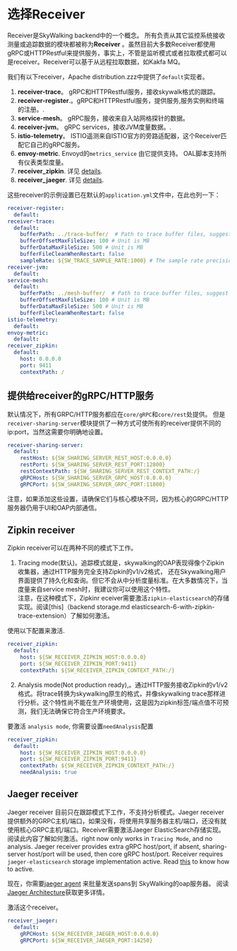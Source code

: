 # 选择Receiver
Receiver是SkyWalking backend中的一个概念。 所有负责从其它监控系统接收测量或追踪数据的模块都被称为**Receiver** 。虽然目前大多数Receiver都使用gRPC或HTTPRestful来提供服务，事实上，不管是监听模式或者拉取模式都可以是receiver。Receiver可以基于从远程拉取数据，如Kakfa MQ。

我们有以下receiver，Apache distribution.zzz中提供了`default`实现者。
1. **receiver-trace**。 gRPC和HTTPRestful服务，接收skywalk格式的跟踪。
1. **receiver-register**.。gRPC和HTTPRestful服务，提供服务,服务实例和终端的注册。.
1. **service-mesh**。 gRPC服务，接收来自入站网格探针的数据。
1. **receiver-jvm**。 gRPC services，接收JVM度量数据。.
1. **istio-telemetry**。 ISTIO遥测来自ISTIO官方的旁路适配器，这个Receiver匹配它自己的gRPC服务。
1. **envoy-metric**. Envoyd的`metrics_service` 由它提供支持。 OAL脚本支持所有仪表类型度量。
1. **receiver_zipkin**. 详见 [details](#zipkin-receiver).
1. **receiver_jaeger**. 详见 [details](#jaeger-receiver).

这些receiver的示例设置已在默认的`application.yml`文件中，在此也列一下：
```yaml
receiver-register:
  default:
receiver-trace:
  default:
    bufferPath: ../trace-buffer/  # Path to trace buffer files, suggest to use absolute path
    bufferOffsetMaxFileSize: 100 # Unit is MB
    bufferDataMaxFileSize: 500 # Unit is MB
    bufferFileCleanWhenRestart: false
    sampleRate: ${SW_TRACE_SAMPLE_RATE:1000} # The sample rate precision is 1/10000. 10000 means 100% sample in default.
receiver-jvm:
  default:
service-mesh:
  default:
    bufferPath: ../mesh-buffer/  # Path to trace buffer files, suggest to use absolute path
    bufferOffsetMaxFileSize: 100 # Unit is MB
    bufferDataMaxFileSize: 500 # Unit is MB
    bufferFileCleanWhenRestart: false
istio-telemetry:
  default:
envoy-metric:
  default:
receiver_zipkin:
  default:
    host: 0.0.0.0
    port: 9411
    contextPath: /
```

## 提供给receiver的gRPC/HTTP服务
默认情况下，所有GRPC/HTTP服务都应在`core/gRPC`和`core/rest`处提供。
但是`receiver-sharing-server`模块提供了一种方式可使所有的receiver提供不同的ip:port，当然这需要你明确地设置。
```yaml
receiver-sharing-server:
  default:
    restHost: ${SW_SHARING_SERVER_REST_HOST:0.0.0.0}
    restPort: ${SW_SHARING_SERVER_REST_PORT:12800}
    restContextPath: ${SW_SHARING_SERVER_REST_CONTEXT_PATH:/}
    gRPCHost: ${SW_SHARING_SERVER_GRPC_HOST:0.0.0.0}
    gRPCPort: ${SW_SHARING_SERVER_GRPC_PORT:11800}
```

注意，如果添加这些设置，请确保它们与核心模块不同，因为核心的GRPC/HTTP服务器仍用于UI和OAP内部通信。

## Zipkin receiver
Zipkin receiver可以在两种不同的模式下工作。
1. Tracing mode(默认)。追踪模式就是，skywalking的OAP表现得像个Zipkin收集器，通过HTTP服务完全支持Zipkin的v1/v2格式， 还在Skywalking用户界面提供了持久化和查询。但它不会从中分析度量标准。在大多数情况下，当度量来自service mesh时，我建议你可以使用这个特性。                    
注意，在这种模式下，Zipkinr eceiver需要激活`zipkin-elasticsearch`的存储实现。阅读[this]（backend storage.md elasticsearch-6-with-zipkin-trace-extension）了解如何激活。

使用以下配置来激活.
```yaml
receiver_zipkin:
  default:
    host: ${SW_RECEIVER_ZIPKIN_HOST:0.0.0.0}
    port: ${SW_RECEIVER_ZIPKIN_PORT:9411}
    contextPath: ${SW_RECEIVER_ZIPKIN_CONTEXT_PATH:/}
```

2. Analysis mode(Not production ready),。通过HTTP服务接收Zipkin的v1/v2格式。将trace转换为skywalking原生的格式，并像skywalking trace那样进行分析。这个特性尚不能在生产环境使用，这是因为zipkin标签/端点值不可预测，我们无法确保它符合生产环境要求。

要激活 `analysis mode`, 你需要设置`needAnalysis`配置
```yaml
receiver_zipkin:
  default:
    host: ${SW_RECEIVER_ZIPKIN_HOST:0.0.0.0}
    port: ${SW_RECEIVER_ZIPKIN_PORT:9411}
    contextPath: ${SW_RECEIVER_ZIPKIN_CONTEXT_PATH:/}
    needAnalysis: true
```

## Jaeger receiver
Jaeger receiver 目前只在跟踪模式下工作，不支持分析模式。Jaeger receiver提供额外的GRPC主机/端口，如果没有，将使用共享服务器主机/端口，还没有就使用核心GRPC主机/端口。Receiver需要激活Jaeger ElasticSearch存储实现。阅读此内容了解如何激活。right now only works in `Tracing Mode`, and no analysis.
Jaeger receiver provides extra gRPC host/port, if absent, sharing-server host/port will be used, then core gRPC host/port.
Receiver requires `jaeger-elasticsearch` storage implementation active. 
Read [this](backend-storage.md#elasticsearch-6-with-jaeger-trace-extension) to know how to active.

现在，你需要[jaeger agent](https://www.jaegertracing.io/docs/1.11/architecture/#agent) 来批量发送spans到 SkyWalking的oap服务器。
阅读[Jaeger Architecture](https://www.jaegertracing.io/docs/1.11/architecture/)获取更多详情。

激活这个receiver。
```yaml
receiver_jaeger:
  default:
    gRPCHost: ${SW_RECEIVER_JAEGER_HOST:0.0.0.0}
    gRPCPort: ${SW_RECEIVER_JAEGER_PORT:14250}
``` 
